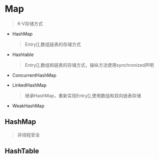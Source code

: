 # Map
> K-V存储方式
* HashMap 
  > Entry[],数组链表的存储方式
* Hashtable
  > Entry[],数组和链表的存储方式，操纵方法使用synchronized声明
* ConcurrentHashMap
  >

* LinkedHashMap 
  > 继承HashMap，重新实现Entry[],使用数组和双向链表存储
  
* WeakHashMap


## HashMap 
> 非线程安全

## HashTable